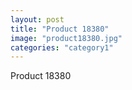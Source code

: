 ```yaml
---
layout: post
title: "Product 18380"
image: "product18380.jpg"
categories: "category1"
---
```

Product 18380
